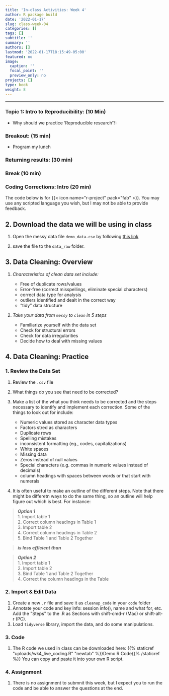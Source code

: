 ```yaml
---
title: 'In-class Activities: Week 4'
author: R package build
date: '2022-01-17'
slug: class-week-04
categories: []
tags: []
subtitle: ''
summary: ''
authors: []
lastmod: '2022-01-17T18:15:49-05:00'
featured: no
image:
  caption: ''
  focal_point: ''
  preview_only: no
projects: []
type: book
weight: 8
---
```


<!-- Note: to rendr as pdf delete the \newline -->
<!-- # **LAS 6292 WEEK 2 ASSIGNMENT: Data Storage and Backup**  -->
---

### **Topic 1: Intro to Reproducibility:** (10 Min)

* Why should we practice ‘Reproducible research’?: 

  <!-- Introduce reproducibility and why it is important; answer any student questions -->

### **Breakout:** (15 min)

* Program my lunch

<!-- http://static.zerorobotics.mit.edu/docs/team-activities/ProgrammingPeanutButterAndJelly.pdf -->
<!-- https://www.youtube.com/watch?v=HXl5f2azATU  -->

### **Returning results:** (30 min)

### **Break** (10 min)

### **Coding Corrections: Intro**  (20 min)

The code below is for {{< icon name="r-project" pack="fab" >}}. You may use any scripted language you wish, but I may not be able to provide feedback.

## 2. Download the data we will be using in class

1. Open the messy data file `demo_data.csv` by following [this link](https://las6292.netlify.app/uploads/exercises/spreadsheets/demo_data.csv)
<!---1. the data will open as a tab in your web browser in `.csv` format; save them to the `data_raw` folder by going to 'File' on the menu bar of your web browser and selecting 'Save page as' from the drop-down menu. --->
2. save the file to the `data_raw` folder. 

<!-- ![Download Files by following the link and clicking this button.](raw_download.png){width=50%} -->

## 3. Data Cleaning: Overview

1. _Characteristics of clean data set include:_

   * Free of duplicate rows/values
   * Error-free (correct misspellings, eliminate special characters)
   * correct data type for analysis
   * outliers identified and dealt in the correct way
   * “tidy" data structure

2. _Take your data from `messy` to `clean` in 5 steps_  
    
   *  Familiarize yourself with the data set
   *  Check for structural errors
   *  Check for data irregularities
   *  Decide how to deal with missing values

## 4. Data Cleaning: Practice

### 1. Review the Data Set

1. Review the `.csv` file 
2. What things do you see that need to be corrected? 
3. Make a list of the what you think needs to be corrected and the steps necessary to identify and implement each correction. Some of the things to look out for include: 
    
    * Numeric values stored as character data types
    * Factors stred as characters
    * Duplicate rows
    * Spelling mistakes
    * inconsistent formatting (eg., codes, capitalizations)
    * White spaces
    * Missing data
    * Zeros instead of null values
    * Special characters (e.g. commas in numeric values instead of decimals)
    * column headings with spaces between words or that start with numerals 
    
4. It is often useful to make an outline of the different steps. Note that there might be differetn ways to do the same thing, so an outline will help figure out which is best. For instance: 

  >**_Option 1_**   
    1. Import table 1   
    2. Correct column headings in Table 1  
    3. Import table 2  
    4. Correct column headings in Table 2  
    5. Bind Table 1 and Table 2 Together  

  >**_is less efficient than_** 

  >**_Option 2_**  
    1. Import table 1  
    2. Import table 2   
    3. Bind Table 1 and Table 2 Together   
    4. Correct the column headings in the Table    

      
### 2. Import & Edit Data

1. Create a new `.r` file and save it as `cleanup_code` in your `code` folder
2. Annotate your code and key info: session info(), name and what for, etc. Add the "Steps" to the .R as Sections with shift-cmd-r (Mac) or shift-alt-r (PC).
3. Load `tidyverse` library, import the data, and do some manipulations.


### 3. Code

1. The R code we used in class can be downloaded here:  {{% staticref "uploads/wk4_live_coding.R" "newtab" %}}Demo R Code{{% /staticref %}} You can copy and paste it into your own R script.


### 4. Assignment

1. There is no assignment to submnit this week, but I expect you to run the code and be able to answer the questions at the end.

